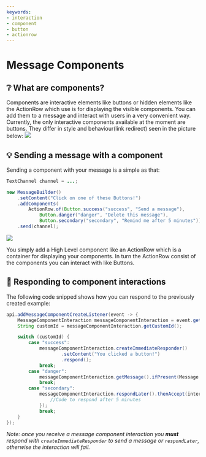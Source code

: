 ```yaml
---
keywords:
- interaction
- component
- button
- actionrow
---
```

# Message Components
## :grey_question: What are components?
Components are interactive elements like buttons or hidden elements like the ActionRow which use is for displaying the visible components. You can add them to a message and interact with users in a very convenient way.
Currently, the only interactive components available at the moment are buttons. They differ in style and behaviour(link redirect) seen in the picture below:
![](https://support.discord.com/hc/article_attachments/1500019725621/buttons.png)
## :bulb: Sending a message with a component
Sending a component with your message is a simple as that:
``` java
TextChannel channel = ...;

new MessageBuilder()
    .setContent("Click on one of these Buttons!")
    .addComponents(
        ActionRow.of(Button.success("success", "Send a message"),
            Button.danger("danger", "Delete this message"),
            Button.secondary("secondary", "Remind me after 5 minutes")))
    .send(channel);
```
![](https://i.imgur.com/5tMCePH.png)

You simply add a High Level component like an ActionRow which is a container for displaying your components.
In turn the ActionRow consist of the components you can interact with like Buttons.

## :speech_balloon: Responding to component interactions
The following code snipped shows how you can respond to the previously created example:
``` java
api.addMessageComponentCreateListener(event -> {
    MessageComponentInteraction messageComponentInteraction = event.getMessageComponentInteraction();
    String customId = messageComponentInteraction.getCustomId();

    switch (customId) {
        case "success":
            messageComponentInteraction.createImmediateResponder()
                    .setContent("You clicked a button!")
                    .respond();
            break;
        case "danger":
            messageComponentInteraction.getMessage().ifPresent(Message::delete);
            break;
        case "secondary":
            messageComponentInteraction.respondLater().thenAccept(interactionOriginalResponseUpdater -> {
                //Code to respond after 5 minutes
            });
            break;
    }
});
```
*Note: once you receive a message component interaction you* ***must*** *respond with `createImmediateResponder` to send a message or `respondLater`, otherwise the interaction will fail.*
